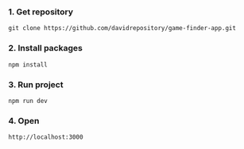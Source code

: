 ### 1. Get repository
`git clone https://github.com/davidrepository/game-finder-app.git`

### 2. Install packages
`npm install`

### 3. Run project
`npm run dev`

### 4. Open
`http://localhost:3000`

